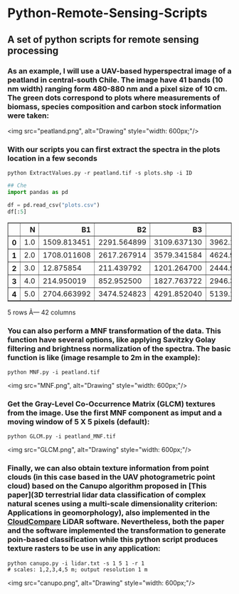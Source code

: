 
# Python-Remote-Sensing-Scripts

## A set of python scripts for remote sensing processing

### As an example, I will use a UAV-based hyperspectral image of a peatland in central-south Chile. The image have 41 bands (10 nm width) ranging form 480-880 nm and a pixel size of 10 cm. The green dots correspond to plots where measurements of biomass, species composition and carbon stock information were taken:

<img src="peatland.png", alt="Drawing" style="width: 600px;"/>

### With our scripts you can first extract the spectra in the plots location in a few seconds

```terminal
python ExtractValues.py -r peatland.tif -s plots.shp -i ID
```


```python
## Che
import pandas as pd

df = pd.read_csv("plots.csv")
df[:5]
```




<div>
<style>
    .dataframe thead tr:only-child th {
        text-align: right;
    }

    .dataframe thead th {
        text-align: left;
    }

    .dataframe tbody tr th {
        vertical-align: top;
    }
</style>
<table border="1" class="dataframe">
  <thead>
    <tr style="text-align: right;">
      <th></th>
      <th>N</th>
      <th>B1</th>
      <th>B2</th>
      <th>B3</th>
      <th>B4</th>
      <th>B5</th>
      <th>B6</th>
      <th>B7</th>
      <th>B8</th>
      <th>B9</th>
      <th>...</th>
      <th>B32</th>
      <th>B33</th>
      <th>B34</th>
      <th>B35</th>
      <th>B36</th>
      <th>B37</th>
      <th>B38</th>
      <th>B39</th>
      <th>B40</th>
      <th>B41</th>
    </tr>
  </thead>
  <tbody>
    <tr>
      <th>0</th>
      <td>1.0</td>
      <td>1509.813451</td>
      <td>2291.564899</td>
      <td>3109.637130</td>
      <td>3962.194325</td>
      <td>4674.092289</td>
      <td>5177.553225</td>
      <td>5526.183572</td>
      <td>5698.716701</td>
      <td>5730.444486</td>
      <td>...</td>
      <td>15122.021006</td>
      <td>15696.353105</td>
      <td>15488.906034</td>
      <td>15259.373692</td>
      <td>15370.818661</td>
      <td>15988.557692</td>
      <td>16801.212295</td>
      <td>16728.998597</td>
      <td>16846.117603</td>
      <td>17324.593108</td>
    </tr>
    <tr>
      <th>1</th>
      <td>2.0</td>
      <td>1708.011608</td>
      <td>2617.267914</td>
      <td>3579.341584</td>
      <td>4624.986406</td>
      <td>5542.596761</td>
      <td>6221.865500</td>
      <td>6708.542956</td>
      <td>6970.212103</td>
      <td>7036.433086</td>
      <td>...</td>
      <td>20393.572983</td>
      <td>20991.396063</td>
      <td>20751.881674</td>
      <td>20494.922936</td>
      <td>20547.978802</td>
      <td>21333.448745</td>
      <td>21717.872021</td>
      <td>21661.447804</td>
      <td>21420.735874</td>
      <td>21518.602349</td>
    </tr>
    <tr>
      <th>2</th>
      <td>3.0</td>
      <td>12.875854</td>
      <td>211.439792</td>
      <td>1201.264700</td>
      <td>2444.936965</td>
      <td>3603.781002</td>
      <td>4468.655196</td>
      <td>5054.639060</td>
      <td>5373.096807</td>
      <td>5479.100261</td>
      <td>...</td>
      <td>40287.680262</td>
      <td>40283.248111</td>
      <td>39078.153197</td>
      <td>37895.060076</td>
      <td>38651.953385</td>
      <td>39584.352791</td>
      <td>40869.073804</td>
      <td>39726.095768</td>
      <td>39378.668239</td>
      <td>37695.083542</td>
    </tr>
    <tr>
      <th>3</th>
      <td>4.0</td>
      <td>214.950019</td>
      <td>852.952500</td>
      <td>1827.763722</td>
      <td>2946.394303</td>
      <td>3962.429581</td>
      <td>4700.627478</td>
      <td>5189.396823</td>
      <td>5428.162923</td>
      <td>5479.461922</td>
      <td>...</td>
      <td>16865.061517</td>
      <td>17382.712572</td>
      <td>17022.812516</td>
      <td>16595.132046</td>
      <td>16618.242789</td>
      <td>17052.205065</td>
      <td>17653.929336</td>
      <td>17440.521948</td>
      <td>17410.552106</td>
      <td>17704.214614</td>
    </tr>
    <tr>
      <th>4</th>
      <td>5.0</td>
      <td>2704.663992</td>
      <td>3474.524823</td>
      <td>4291.852040</td>
      <td>5139.117787</td>
      <td>5834.414719</td>
      <td>6324.879534</td>
      <td>6673.001772</td>
      <td>6841.418896</td>
      <td>6859.041616</td>
      <td>...</td>
      <td>19038.206233</td>
      <td>19714.628088</td>
      <td>19361.587963</td>
      <td>19008.547838</td>
      <td>19256.278283</td>
      <td>20024.457928</td>
      <td>20623.883552</td>
      <td>20655.435636</td>
      <td>20865.324231</td>
      <td>20861.972693</td>
    </tr>
  </tbody>
</table>
<p>5 rows Ã— 42 columns</p>
</div>



 ### You can also perform a MNF transformation of the data. This function have several options, like applying Savitzky Golay filtering and brightness normalization of the spectra. The basic function is like (image resample to 2m in the example):

```terminal
python MNF.py -i peatland.tif 
```

<img src="MNF.png", alt="Drawing" style="width: 600px;"/>

### Get the Gray-Level Co-Occurrence Matrix (GLCM) textures from the image. Use the first MNF component as imput and a moving window of 5 X 5 pixels (default):

```terminal
python GLCM.py -i peatland_MNF.tif  
```

<img src="GLCM.png", alt="Drawing" style="width: 600px;"/>

### Finally, we can also obtain texture information from point clouds (in this case based in the UAV photogrametric point cloud) based on the Canupo algorithm proposed in [This paper](3D terrestrial lidar data classification of complex natural scenes using a multi-scale dimensionality criterion: Applications in geomorphology), also implemented in the [CloudCompare](http://www.danielgm.net/cc/) LiDAR software. Nevertheless, both the paper and the software implemented the transformation to generate poin-based classification while this python script produces texture rasters to be use in any application: 

```terminal
python canupo.py -i lidar.txt -s 1 5 1 -r 1 
# scales: 1,2,3,4,5 m; output resolution 1 m
```

<img src="canupo.png", alt="Drawing" style="width: 600px;"/>
